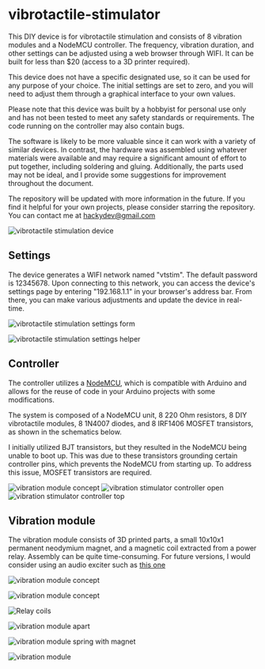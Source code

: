 # vibrotactile-stimulator

This DIY device is for vibrotactile stimulation and consists of 8 vibration modules and a NodeMCU controller. The frequency, vibration duration, and other settings can be adjusted using a web browser through WIFI. It can be built for less than $20  (access to a 3D printer required).

This device does not have a specific designated use, so it can be used for any purpose of your choice. The initial settings are set to zero, and you will need to adjust them through a graphical interface to your own values.

Please note that this device was built by a hobbyist for personal use only and has not been tested to meet any safety standards or requirements. The code running on the controller may also contain bugs.

The software is likely to be more valuable since it can work with a variety of similar devices. In contrast, the hardware was assembled using whatever materials were available and may require a significant amount of effort to put together, including soldering and gluing. Additionally, the parts used may not be ideal, and I provide some suggestions for improvement throughout the document.

The repository will be updated with more information in the future. If you find it helpful for your own projects, please consider starring the repository. You can contact me at hackydev@gmail.com

![vibrotactile stimulation device](/images/device.jpg?raw=true)

## Settings

The device generates a WIFI network named "vtstim". The default password is 12345678. Upon connecting to this network, you can access the device's settings page by entering "192.168.1.1" in your browser's address bar. From there, you can make various adjustments and update the device in real-time.

![vibrotactile stimulation settings form](/images/settings-form.jpg?raw=true)

![vibrotactile stimulation settings helper](/images/settings-helper.jpg?raw=true)

## Controller

The controller utilizes a [NodeMCU](https://www.amazon.com/OLatus-OL-nodeMCU-CH340-Wireless-Internet-development/dp/B07BM58B9K), which is compatible with Arduino and allows for the reuse of code in your Arduino projects with some modifications.

The system is composed of a NodeMCU unit, 8 220 Ohm resistors, 8 DIY vibrotactile modules, 8 1N4007 diodes, and 8 IRF1406 MOSFET transistors, as shown in the schematics below.

I initially utilized BJT transistors, but they resulted in the NodeMCU being unable to boot up. This was due to these transistors grounding certain controller pins, which prevents the NodeMCU from starting up. To address this issue, MOSFET transistors are required.

![vibration module concept](/images/schematics.jpg?raw=true)
![vibration stimulator controller open](/images/controller-open.jpg?raw=true)
![vibration stimulator controller top](/images/controller-top.jpg?raw=true)

## Vibration module

The vibration module consists of 3D printed parts, a small 10x10x1 permanent neodymium magnet, and a magnetic coil extracted from a power relay. Assembly can be quite time-consuming. For future versions, I would consider using an audio exciter such as [this one](https://www.tectonicaudiolabs.com/product/teax09c005-8/)

![vibration module concept](/images/module-concept.jpg?raw=true)

![vibration module concept](/images/relay-board.jpg?raw=true)

![Relay coils](/images/relay-board-coils.jpg?raw=true)

![vibration module apart](/images/module-apart.jpg?raw=true)

![vibration module spring with magnet](/images/spring-in-print.jpg?raw=true)

![vibration module](/images/module.jpg?raw=true)
